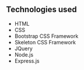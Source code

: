 ## Technologies used

* HTML
* CSS
* Bootstrap CSS Framework
* Skeleton CSS Framework
* JQuery
* Node.js
* Express.js